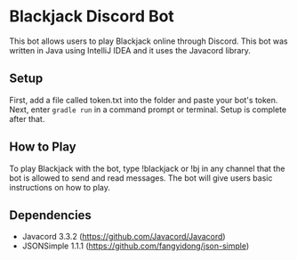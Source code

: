 # Blackjack Discord Bot
This bot allows users to play Blackjack online through Discord. This bot was written in Java using IntelliJ IDEA and it uses the Javacord library.

## Setup
First, add a file called token.txt into the folder and paste your bot's token. Next, enter ```gradle run``` in a command prompt or terminal. Setup is complete after that. 

## How to Play
To play Blackjack with the bot, type !blackjack or !bj in any channel that the bot is allowed to send and read messages. The bot will give users basic instructions on how to play.

## Dependencies
- Javacord 3.3.2 (https://github.com/Javacord/Javacord)
- JSONSimple 1.1.1 (https://github.com/fangyidong/json-simple)